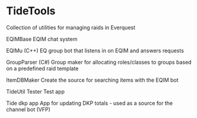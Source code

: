 # TideTools
Collection of utilities for managing raids in Everquest 

EQIMBase
EQIM chat system

EQIMu (C++)
EQ group bot that listens in on EQIM and answers requests

GroupParser (C#)
Group maker for allocating roles/classes to groups based on a predefined raid template

ItemDBMaker
Create the source for searching items with the EQIM bot

TideUtil Tester
Test app

Tide dkp app
App for updating DKP totals - used as a source for the channel bot (VFP)
